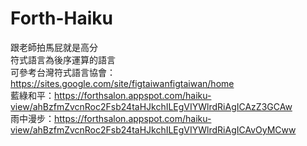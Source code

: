 # Forth-Haiku
跟老師拍馬屁就是高分  
符式語言為後序運算的語言  
可參考台灣符式語言協會：https://sites.google.com/site/figtaiwanfigtaiwan/home  
藍綠和平：https://forthsalon.appspot.com/haiku-view/ahBzfmZvcnRoc2Fsb24taHJkchILEgVIYWlrdRiAgICAzZ3GCAw  
雨中漫步：https://forthsalon.appspot.com/haiku-view/ahBzfmZvcnRoc2Fsb24taHJkchILEgVIYWlrdRiAgICAvOyMCww  

